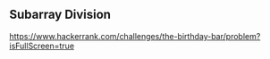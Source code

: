 ## Subarray Division

https://www.hackerrank.com/challenges/the-birthday-bar/problem?isFullScreen=true
